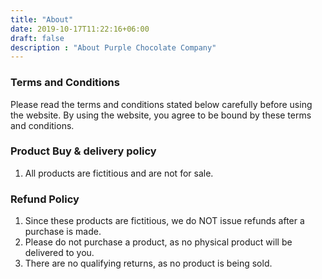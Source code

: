 ```yaml
---
title: "About"
date: 2019-10-17T11:22:16+06:00
draft: false
description : "About Purple Chocolate Company"
---
```


### Terms and Conditions

Please read the terms and conditions stated below carefully before using the website. By using the website, you agree to be bound by these terms and conditions.

### Product Buy & delivery policy

1) All products are fictitious and are not for sale.

### Refund Policy

1) Since these products are fictitious, we do NOT issue refunds after a purchase is made.
2) Please do not purchase a product, as no physical product will be delivered to you.
3) There are no qualifying returns, as no product is being sold.